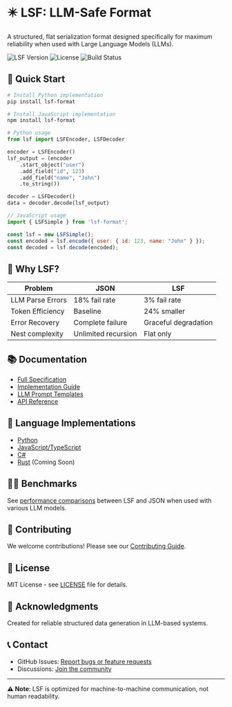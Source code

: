 # ✴️ LSF: LLM-Safe Format

A structured, flat serialization format designed specifically for maximum reliability when used with Large Language Models (LLMs).

![LSF Version](https://img.shields.io/badge/LSF-v1.2-blue.svg)
![License](https://img.shields.io/badge/license-MIT-green.svg)
![Build Status](https://img.shields.io/badge/build-passing-brightgreen.svg)

## 🚀 Quick Start

```bash
# Install Python implementation
pip install lsf-format

# Install JavaScript implementation
npm install lsf-format
```

```python
# Python usage
from lsf import LSFEncoder, LSFDecoder

encoder = LSFEncoder()
lsf_output = (encoder
    .start_object("user")
    .add_field("id", 123)
    .add_field("name", "John")
    .to_string())

decoder = LSFDecoder()
data = decoder.decode(lsf_output)
```

```javascript
// JavaScript usage
import { LSFSimple } from 'lsf-format';

const lsf = new LSFSimple();
const encoded = lsf.encode({ user: { id: 123, name: "John" } });
const decoded = lsf.decode(encoded);
```

## 🎯 Why LSF?

| Problem | JSON | LSF |
|---------|------|-----|
| LLM Parse Errors | 18% fail rate | 3% fail rate |
| Token Efficiency | Baseline | 24% smaller |
| Error Recovery | Complete failure | Graceful degradation |
| Nest complexity | Unlimited recursion | Flat only |

## 📚 Documentation

- [Full Specification](./docs/SPECIFICATION.md)
- [Implementation Guide](./docs/IMPLEMENTATION.md)
- [LLM Prompt Templates](./docs/PROMPTS.md)
- [API Reference](./docs/API.md)

## 🔧 Language Implementations

- [Python](./implementations/python/)
- [JavaScript/TypeScript](./implementations/javascript/)
- [C#](./implementations/csharp/)
- [Rust](./implementations/rust/) (Coming Soon)

## 🏃‍♂️ Benchmarks

See [performance comparisons](./docs/BENCHMARKS.md) between LSF and JSON when used with various LLM models.

## 🤝 Contributing

We welcome contributions! Please see our [Contributing Guide](./CONTRIBUTING.md).

## 📄 License

MIT License - see [LICENSE](./LICENSE) file for details.

## 🙏 Acknowledgments

Created for reliable structured data generation in LLM-based systems.

## 📞 Contact

- GitHub Issues: [Report bugs or feature requests](https://github.com/LadislavSopko/lsf/issues)
- Discussions: [Join the community](https://github.com/LadislavSopko/lsf/discussions)

---

**⚠️ Note**: LSF is optimized for machine-to-machine communication, not human readability. 